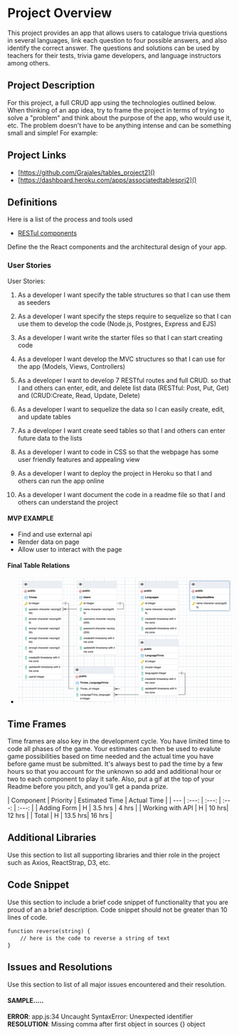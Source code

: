 # Project Overview
This project provides an app that allows users to catalogue trivia questions in several languages, link each question to four possible answers, and also identify the correct answer.  The questions and solutions can be used by teachers for their tests, trivia game developers, and language instructors among others.
 
## Project Description

For this project, a full CRUD app using the technologies outlined below. When thinking of an app idea, try to frame the project in terms of trying to solve a "problem" and think about the purpose of the app, who would use it, etc. The problem doesn't have to be anything intense and can be something small and simple! For example:

## Project Links

- [https://github.com/Grajales/tables_project2]()
- [https://dashboard.heroku.com/apps/associatedtablesprj2]()

## Definitions

Here is a list of the process and tools used

- [RESTul components](https://gist.github.com/alexpchin/09939db6f81d654af06b)







Define the the React components and the architectural design of your app.

### User Stories

User Stories:
1.	As a developer I want specify the table structures  so that I can use them as seeders
2.	As a developer I want specify the steps require to sequelize so that I can use them to develop the code (Node.js, Postgres, Express and EJS)

3.	As a developer I want write the starter files so that I can start creating code


4.	As a developer I want develop the MVC structures  so that I can use for the app (Models, Views, Controllers)

5.	As a developer I want to develop 7 RESTful routes and full CRUD.
so that I and others can enter, edit, and delete list data  (RESTful: Post, Put, Get) and (CRUD:Create, Read, Update, Delete)

6.	As a developer I want to sequelize the data so I can easily create, edit, and update tables 

7.	As a developer I want create seed tables so that I and others can enter future data to the lists

8.	As a developer I want to code in CSS so that the webpage has some user friendly features and appealing view

9.	As a developer I want to deploy the project in Heroku so that I and others can run the app online

10.	As a developer I want document the code in a readme file so that I and others can understand the project
  

#### MVP EXAMPLE
- Find and use external api 
- Render data on page 
- Allow user to interact with the page

#### Final Table Relations

- ![Entity Relationship Diagram (ERD)](img/blockDiagram.png)



## Time Frames

Time frames are also key in the development cycle.  You have limited time to code all phases of the game.  Your estimates can then be used to evalute game possibilities based on time needed and the actual time you have before game must be submitted. It's always best to pad the time by a few hours so that you account for the unknown so add and additional hour or two to each component to play it safe. Also, put a gif at the top of your Readme before you pitch, and you'll get a panda prize.

| Component | Priority | Estimated Time | Actual Time |
| --- | :---: |  :---: | :---: | :---: |
| Adding Form | H | 3.5 hrs | 4 hrs |
| Working with API | H | 10 hrs| 12 hrs |
| Total | H | 13.5 hrs| 16 hrs |

## Additional Libraries
 Use this section to list all supporting libraries and thier role in the project such as Axios, ReactStrap, D3, etc. 

## Code Snippet

Use this section to include a brief code snippet of functionality that you are proud of an a brief description.  Code snippet should not be greater than 10 lines of code. 

```
function reverse(string) {
	// here is the code to reverse a string of text
}
```

## Issues and Resolutions
 Use this section to list of all major issues encountered and their resolution.

#### SAMPLE.....
**ERROR**: app.js:34 Uncaught SyntaxError: Unexpected identifier                                
**RESOLUTION**: Missing comma after first object in sources {} object